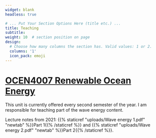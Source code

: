 ```yaml
---
widget: blank
headless: true

# ... Put Your Section Options Here (title etc.) ...
title: Teaching
subtitle:
weight: 10  # section position on page
design:
  # Choose how many columns the section has. Valid values: 1 or 2.
  columns: '1'
  icon_pack: emoji
---
```

# [OCEN4007 Renewable Ocean Energy](https://handbooks.uwa.edu.au/unitdetails?code=OCEN4007)

This unit is currently offered every second semester of the year. 
I am responsible for teaching part of the wave energy content. 

Lecture notes from 2021: {{% staticref "uploads/Wave energy 1.pdf" "newtab" %}}Part 1{{% /staticref %}} and {{% staticref "uploads/Wave energy 2.pdf" "newtab" %}}Part 2{{% /staticref %}}.


